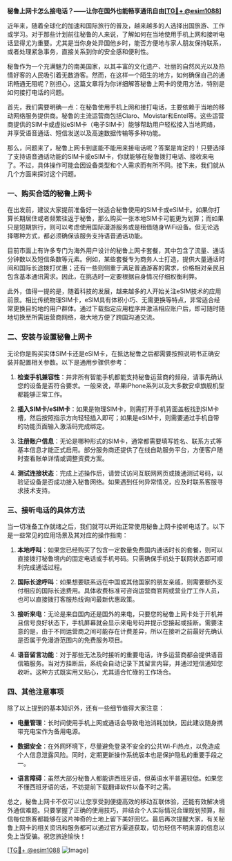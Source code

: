 **秘鲁上网卡怎么接电话？——让你在国外也能畅享通讯自由[[TG💪+ @esim1088](https://t.me/s/esim1088)]**

近年来，随着全球化的加速和国际旅行的普及，越来越多的人选择出国旅游、工作或学习。对于那些计划前往秘鲁的人来说，了解如何在当地使用手机上网和接听电话显得尤为重要。尤其是当你身处异国他乡时，能否方便地与家人朋友保持联系，或者处理紧急事务，直接关系到你的安全感和便利性。

秘鲁作为一个充满魅力的南美国家，以其丰富的文化遗产、壮丽的自然风光以及热情好客的人民吸引着无数游客。然而，在这样一个陌生的地方，如何确保自己的通讯畅通无阻呢？别担心，这篇文章将为你详细解答秘鲁上网卡的使用方法，特别是如何接打电话的问题。

首先，我们需要明确一点：在秘鲁使用手机上网和接打电话，主要依赖于当地的移动网络服务提供商。秘鲁的主流运营商包括Claro、Movistar和Entel等。这些运营商提供的SIM卡或虚拟eSIM卡（电子SIM卡）能够帮助用户轻松接入当地网络，并享受语音通话、短信发送以及高速数据传输等多种功能。

那么，问题来了，秘鲁上网卡到底能不能用来接电话呢？答案是肯定的！只要选择了支持语音通话功能的SIM卡或eSIM卡，你就能够在秘鲁拨打电话、接收来电了。不过，具体操作可能会因设备类型和个人需求而有所不同。接下来，我们就从几个方面来探讨这个问题。

### 一、购买合适的秘鲁上网卡

在出发前，建议大家提前准备好一张适合秘鲁使用的SIM卡或eSIM卡。如果你打算长期居住或者频繁往返于秘鲁，那么购买一张本地SIM卡可能更为划算；而如果只是短期旅行，则可以考虑使用国际漫游服务或是租借随身WiFi设备。但无论选择哪种方式，都必须确保该服务支持语音通话功能。

目前市面上有许多专门为海外用户设计的秘鲁上网卡套餐，其中包含了流量、通话分钟数以及短信条数等元素。例如，某些套餐专为商务人士打造，提供大量通话时间和国际长途拨打优惠；还有一些则侧重于满足普通游客的需求，价格相对亲民且包含基本通讯需求。因此，在挑选时一定要根据自身情况仔细权衡利弊。

此外，值得一提的是，随着科技的发展，越来越多的人开始关注eSIM技术的应用前景。相比传统物理SIM卡，eSIM具有体积小巧、无需更换等特点，非常适合经常更换目的地的用户群体。通过下载指定应用程序并激活相应账户后，即可随时随地切换至所需运营商网络，极大地方便了跨国沟通交流。

### 二、安装与设置秘鲁上网卡

无论你是购买实体SIM卡还是eSIM卡，在抵达秘鲁之后都需要按照说明书正确安装并配置相关参数。以下是通用步骤供参考：

1. **检查手机兼容性**：并非所有智能手机都能支持秘鲁运营商的频段，请事先确认您的设备是否符合要求。一般来说，苹果iPhone系列以及大多数安卓旗舰机型都能够正常工作。
   
2. **插入SIM卡/eSIM卡**：如果是物理SIM卡，则需打开手机背面盖板找到SIM卡槽，然后按照指示方向轻轻插入即可；如果是eSIM卡，则需要通过手机自带的功能页面输入激活码完成绑定。

3. **注册账户信息**：无论是哪种形式的SIM卡，通常都需要填写姓名、联系方式等基本信息才能正式启用。部分服务商还提供了在线自助服务平台，方便客户随时查看账单详情或调整资费方案。

4. **测试连接状态**：完成上述操作后，请尝试访问互联网网页或拨通测试号码，以验证设备是否成功接入秘鲁网络。如果遇到任何异常情况，应及时联系客服寻求技术支持。

### 三、接听电话的具体方法

当一切准备工作就绪之后，我们就可以开始正常使用秘鲁上网卡接听电话了。以下是一些常见的应用场景及其对应的操作指南：

1. **本地呼叫**：如果您已经购买了包含一定数量免费国内通话时长的套餐，则可以直接拨打秘鲁境内的固定电话或手机号码。只需确保手机处于联网状态即可顺利完成通话过程。

2. **国际长途呼叫**：如果想要联系远在中国或其他国家的朋友亲戚，则需要额外支付相应的国际长途费用。具体收费标准可咨询运营商官网或营业厅工作人员，也可以直接拨打客服热线询问最新优惠政策。

3. **接听来电**：无论是来自国内还是国外的来电，只要您的秘鲁上网卡处于开机并且信号良好状态下，手机屏幕就会显示来电号码并提示您接起或挂断。需要注意的是，由于不同运营商之间可能存在计费差异，所以在接听之前最好先确认是否属于免漫游范围内的免费服务项目。

4. **语音留言功能**：对于那些无法及时接听的重要电话，许多运营商都会提供语音信箱服务。当对方挂断后，系统会自动记录下其留言内容，并通过短信通知您收听。这种方式既实用又贴心，尤其适合忙碌的工作场合。

### 四、其他注意事项

除了以上提到的基本知识外，还有一些细节值得大家注意：

- **电量管理**：长时间使用手机上网或通话会导致电池消耗加快，因此建议随身携带充电宝作为备用电源。
  
- **数据安全**：在外网环境下，尽量避免登录不安全的公共Wi-Fi热点，以免造成个人信息泄露风险。同时，定期更新操作系统版本也是保护隐私的重要手段之一。

- **语言障碍**：虽然大部分秘鲁人都能讲西班牙语，但英语水平普遍较低。如果您不懂西班牙语的话，不妨提前下载翻译软件以备不时之需。

总之，秘鲁上网卡不仅可以让您享受到便捷高效的移动互联体验，还能有效解决境外通信难题。只要掌握了正确的使用技巧，并结合个人实际情况合理规划预算，相信每位旅客都能够在这片神奇的土地上留下美好回忆。最后再次提醒大家，有关秘鲁上网卡的相关资讯和服务都可以通过官方渠道获取，切勿轻信不明来源的信息以免上当受骗。祝您旅途愉快！

[[TG💪+ @esim1088](https://t.me/s/esim1088) ![Image](https://i.postimg.cc/4NQfJmqS/Snipaste-2025-05-13-00-14-12.png)]